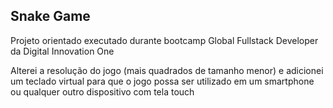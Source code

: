 ## Snake Game

Projeto orientado executado durante bootcamp Global Fullstack Developer da Digital Innovation One

Alterei a resolução do jogo (mais quadrados de tamanho menor) e adicionei um teclado virtual para que o jogo possa ser utilizado em um smartphone ou qualquer outro dispositivo com tela touch

